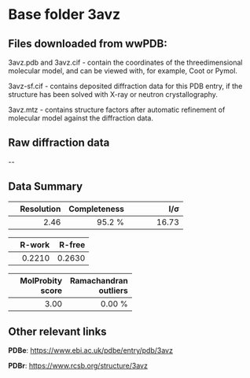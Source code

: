# Base folder 3avz

## Files downloaded from wwPDB:

3avz.pdb and 3avz.cif - contain the coordinates of the threedimensional molecular model, and can be viewed with, for example, Coot or Pymol.

3avz-sf.cif - contains deposited diffraction data for this PDB entry, if the structure has been solved with X-ray or neutron crystallography.

3avz.mtz - contains structure factors after automatic refinement of molecular model against the diffraction data.

## Raw diffraction data

--<br> 

## Data Summary
|   | Resolution | Completeness| I/$\boldsymbol{\sigma}$ |
|---|-------------:|----------------:|--------------:|
|   |2.46|95.2  %|<img width=50/>16.73|

|   | **R-work**| **R-free**   
|---|-------------:|----------------:|           
||0.2210|0.2630|

|   |**MolProbity<br>score**| **Ramachandran<br>outliers** 
|---|-------------:|----------------:|
||3.00|0.00 %|

## Other relevant links 
**PDBe**:  https://www.ebi.ac.uk/pdbe/entry/pdb/3avz
 
**PDBr**: https://www.rcsb.org/structure/3avz 

